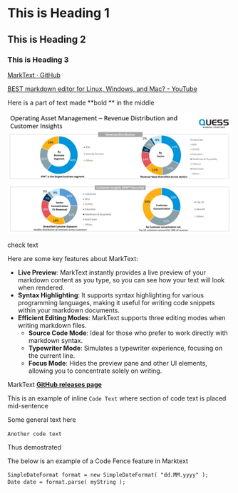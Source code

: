 # This is Heading 1

## This is Heading 2

### This is Heading 3





[MarkText · GitHub](https://github.com/marktext)

[BEST markdown editor for Linux, Windows, and Mac? - YouTube](https://www.youtube.com/watch?v=GJGpBw4bWFk&t=304s&ab_channel=TechHut)

Here is a part of text made **bold ** in the middle

![Screenshot 2024-01-14 192046.png](https://raw.githubusercontent.com/hobbes09/BackendEngineering/main/2024/06/16-16-43-51-Screenshot%202024-01-14%20192046.png)

check text

Here are some key features about MarkText:

- **Live Preview**: MarkText instantly provides a live preview of your markdown content as you type, so you can see how your text will look when rendered.
- **Syntax Highlighting**: It supports syntax highlighting for various programming languages, making it useful for writing code snippets within your markdown documents.
- **Efficient Editing Modes**: MarkText supports three editing modes when writing markdown files.
  - **Source Code Mode**: Ideal for those who prefer to work directly with markdown syntax.
  - **Typewriter Mode**: Simulates a typewriter experience, focusing on the current line.
  - **Focus Mode**: Hides the preview pane and other UI elements, allowing you to concentrate solely on writing.

MarkText **[GitHub releases page](https://github.com/marktext/marktext/releases)**



This is an example of inline `Code Text` where section of code text is placed mid-sentence

Some general text here

`Another code text`

Thus demostrated



The below is an example of a Code Fence feature in Marktext

```
SimpleDateFormat format = new SimpleDateFormat( "dd.MM.yyyy" );
Date date = format.parse( myString );
```


